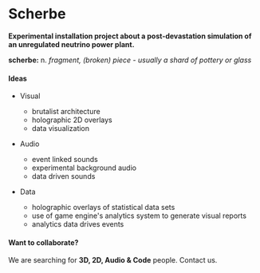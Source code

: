 # Scherbe #

**Experimental installation project about a post-devastation simulation of an unregulated neutrino power plant.**

**scherbe:** n. *fragment, (broken) piece - usually a shard of pottery or glass*

#### Ideas

  * Visual
    * brutalist architecture
    * holographic 2D overlays
    * data visualization

  * Audio
    * event linked sounds
    * experimental background audio
    * data driven sounds

  * Data
    * holographic overlays of statistical data sets
    * use of game engine's analytics system to generate visual reports
    * analytics data drives events

#### Want to collaborate?

We are searching for **3D, 2D, Audio & Code** people. Contact us.
